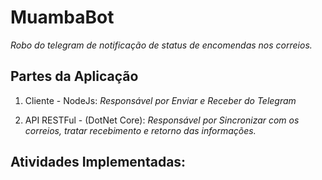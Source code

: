 # MuambaBot
*Robo do telegram de notificação de status de encomendas nos correios.*

## Partes da Aplicação

1. Cliente - NodeJs:
*Responsável por Enviar e Receber do Telegram*

2. API RESTFul - (DotNet Core):
*Responsável por Sincronizar com os correios, tratar recebimento e retorno das informações.*

## Atividades Implementadas:
